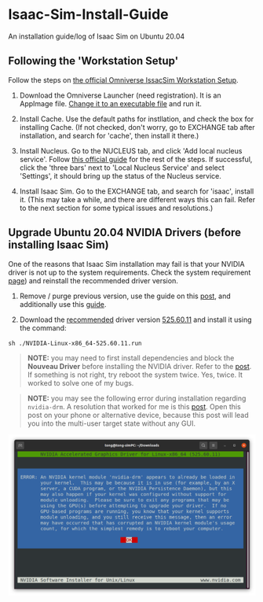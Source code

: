 # Isaac-Sim-Install-Guide
An installation guide/log of Isaac Sim on Ubuntu 20.04

## Following the 'Workstation Setup'
Follow the steps on [the official Omniverse IssacSim Workstation Setup](https://docs.omniverse.nvidia.com/app_isaacsim/app_isaacsim/install_workstation.html#isaac-sim-app-install-workstation).

1. Download the Omniverse Launcher (need registration). It is an AppImage file. [Change it to an executable file](https://docs.appimage.org/introduction/quickstart.html) and run it.

2. Install Cache. Use the default paths for instllation, and check the box for installing Cache. (If not checked, don't worry, go to EXCHANGE tab after installation, and search for 'cache', then install it there.)

3. Install Nucleus. Go to the NUCLEUS tab, and click 'Add local nucleus service'. Follow [this official guide](https://docs.omniverse.nvidia.com/prod_nucleus/prod_nucleus/workstation/installation.html) for the rest of the steps. If successful, click the 'three bars' next to 'Local Nucleus Service' and select 'Settings', it should bring up the status of the Nucleus service.

4. Install Isaac Sim. Go to the EXCHANGE tab, and search for 'isaac', install it. (This may take a while, and there are different ways this can fail. Refer to the next section for some typical issues and resolutions.)

## Upgrade Ubuntu 20.04 NVIDIA Drivers (before installing Isaac Sim)

One of the reasons that Isaac Sim installation may fail is that your NVIDIA driver is not up to the system requirements. Check the system requirement [page](https://docs.omniverse.nvidia.com/app_isaacsim/app_isaacsim/requirements.html#isaac-sim-requirements-isaac-sim-drivers)) and reinstall the recommended driver version.

1. Remove / purge previous version, use the guide on this [post](https://askubuntu.com/questions/206283/how-can-i-uninstall-a-nvidia-driver-completely), and additionally use this [guide](https://gist.github.com/hangsong/c0c3839ebfea7b683287db539785bc10).

2. Download the [recommended](https://docs.omniverse.nvidia.com/app_isaacsim/app_isaacsim/requirements.html#isaac-sim-requirements-isaac-sim-drivers) driver version [525.60.11](https://www.nvidia.com/download/driverResults.aspx/196723/en-us/) and install it using the command:
```
sh ./NVIDIA-Linux-x86_64-525.60.11.run
```

> **NOTE:** you may need to first install dependencies and block the **Nouveau Driver** before installing the NVIDIA driver. Refer to the [post](https://gist.github.com/hangsong/c0c3839ebfea7b683287db539785bc10). If something is not right, try reboot the system twice. Yes, twice. It worked to solve one of my bugs.

> **NOTE:** you may see the following error during installation regarding `nvidia-drm`. A resolution that worked for me is this [post](https://clay-atlas.com/us/blog/2020/03/04/linux-english-note-how-to-disable-nvidia-drm/). Open this post on your phone or alternative device, because this post will lead you into the multi-user target state without any GUI.

![nvidia-drm error](nvidia_driver_installation_error_nvidia-drm.png)